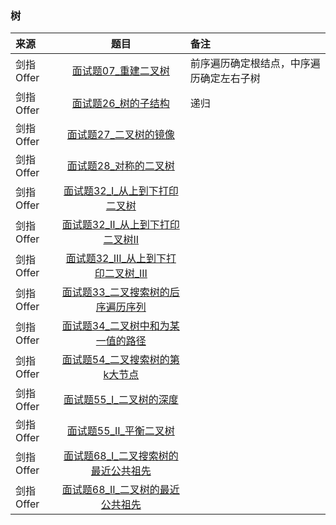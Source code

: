 ### 树
来源|题目|备注
:---|:---:|:---|
剑指Offer|[面试题07_重建二叉树](JianZhiOffer/面试题07_重建二叉树.py)|前序遍历确定根结点，中序遍历确定左右子树|
剑指Offer|[面试题26_树的子结构](JianZhiOffer/面试题26_树的子结构.py)|递归|
剑指Offer|[面试题27_二叉树的镜像](JianZhiOffer/面试题27_二叉树的镜像.py)||
剑指Offer|[面试题28_对称的二叉树](JianZhiOffer/面试题28_对称的二叉树.py)||
剑指Offer|[面试题32_I_从上到下打印二叉树](JianZhiOffer/面试题32_I_从上到下打印二叉树.py)||
剑指Offer|[面试题32_II_从上到下打印二叉树II](JianZhiOffer/面试题32_II_从上到下打印二叉树II.py)||
剑指Offer|[面试题32_III_从上到下打印二叉树_III](JianZhiOffer/面试题32_III_从上到下打印二叉树_III.py)||
剑指Offer|[面试题33_二叉搜索树的后序遍历序列](JianZhiOffer/面试题33_二叉搜索树的后序遍历序列.py)||
剑指Offer|[面试题34_二叉树中和为某一值的路径](JianZhiOffer/面试题34_二叉树中和为某一值的路径.py)||
剑指Offer|[面试题54_二叉搜索树的第k大节点](JianZhiOffer/面试题54_二叉搜索树的第k大节点.py)||
剑指Offer|[面试题55_I_二叉树的深度](JianZhiOffer/面试题55_I_二叉树的深度.py)||
剑指Offer|[面试题55_II_平衡二叉树](JianZhiOffer/面试题55_II_平衡二叉树.py)||
剑指Offer|[面试题68_I_二叉搜索树的最近公共祖先](JianZhiOffer/面试题68_I_二叉搜索树的最近公共祖先.py)||
剑指Offer|[面试题68_II_二叉树的最近公共祖先](JianZhiOffer/面试题68_II_二叉树的最近公共祖先.py)||
